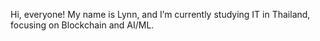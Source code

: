Hi, everyone! My name is Lynn, and I’m currently studying IT in Thailand, focusing on Blockchain and AI/ML.

